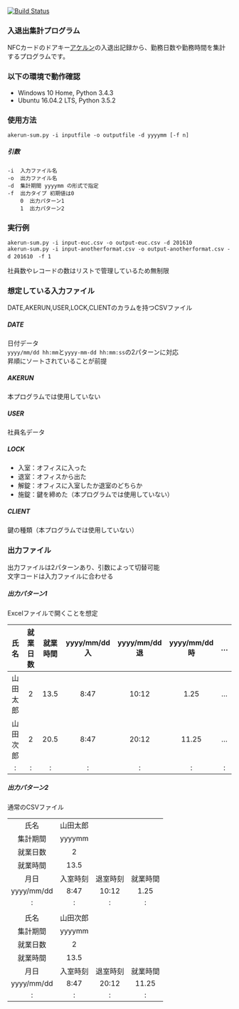 [![Build Status](https://travis-ci.org/osstech-jp/akerun-sum.svg?branch=master)](https://travis-ci.org/osstech-jp/akerun-sum)

### 入退出集計プログラム
NFCカードのドアキー[アケルン](https://akerun.com/)の入退出記録から、勤務日数や勤務時間を集計するプログラムです。

### 以下の環境で動作確認
  * Windows 10 Home, Python 3.4.3
  * Ubuntu 16.04.2 LTS, Python 3.5.2

### 使用方法
`akerun-sum.py -i inputfile -o outputfile -d yyyymm [-f n]`  
##### 引数
    -i  入力ファイル名
    -o  出力ファイル名
    -d  集計期間 yyyymm の形式で指定
    -f  出力タイプ 初期値は0
        0  出力パターン1
        1  出力パターン2

### 実行例

    akerun-sum.py -i input-euc.csv -o output-euc.csv -d 201610
    akerun-sum.py -i input-anotherformat.csv -o output-anotherformat.csv -d 201610　-f 1

社員数やレコードの数はリストで管理しているため無制限


### 想定している入力ファイル
DATE,AKERUN,USER,LOCK,CLIENTのカラムを持つCSVファイル

##### DATE
日付データ  
`yyyy/mm/dd hh:mm`と`yyyy-mm-dd hh:mm:ss`の2パターンに対応  
昇順にソートされていることが前提
##### AKERUN
本プログラムでは使用していない
##### USER
社員名データ
##### LOCK
* 入室：オフィスに入った
* 退室：オフィスから出た
* 解錠：オフィスに入室したか退室のどちらか
* 施錠：鍵を締めた（本プログラムでは使用していない）

##### CLIENT
鍵の種類（本プログラムでは使用していない）

### 出力ファイル
出力ファイルは2パターンあり、引数によって切替可能  
文字コードは入力ファイルに合わせる

##### 出力パターン1
Excelファイルで開くことを想定

|氏名|就業日数|就業時間|yyyy/mm/dd入|yyyy/mm/dd退|yyyy/mm/dd時|…|
|:-:|:-:|:-:|:-:|:-:|:-:|:-:|
|山田太郎|2|13.5|8:47|10:12|1.25|…|
|山田次郎|2|20.5|8:47|20:12|11.25|…|
|:|:|:|:|:|:|:|

##### 出力パターン2
通常のCSVファイル

|||||
|:-:|:-:|:-:|:-:|
|氏名|山田太郎|||
|集計期間|yyyymm|||
|就業日数|2|||
|就業時間|13.5|||
|月日|入室時刻|退室時刻|就業時間|
|yyyy/mm/dd|8:47|10:12|1.25|
|:|:|:|:|
|||||
|氏名|山田次郎|||
|集計期間|yyyymm|||
|就業日数|2|||
|就業時間|13.5|||
|月日|入室時刻|退室時刻|就業時間|
|yyyy/mm/dd|8:47|20:12|11.25|
|:|:|:|:|
